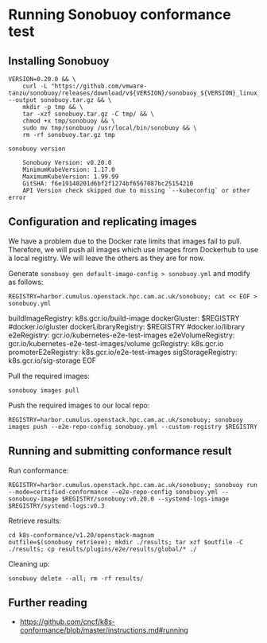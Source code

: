 Running Sonobuoy conformance test
=================================

Installing Sonobuoy
-------------------

    VERSION=0.20.0 && \
        curl -L "https://github.com/vmware-tanzu/sonobuoy/releases/download/v${VERSION}/sonobuoy_${VERSION}_linux_amd64.tar.gz" --output sonobuoy.tar.gz && \
        mkdir -p tmp && \
        tar -xzf sonobuoy.tar.gz -C tmp/ && \
        chmod +x tmp/sonobuoy && \
        sudo mv tmp/sonobuoy /usr/local/bin/sonobuoy && \
        rm -rf sonobuoy.tar.gz tmp

    sonobuoy version

        Sonobuoy Version: v0.20.0
        MinimumKubeVersion: 1.17.0
        MaximumKubeVersion: 1.99.99
        GitSHA: f6e19140201d6bf2f1274bf6567087bc25154210
        API Version check skipped due to missing `--kubeconfig` or other error

Configuration and replicating images
------------------------------------

We have a problem due to the Docker rate limits that images fail to pull. Therefore, we will push all images which use images from Dockerhub to use a local registry. We will leave the others as they are for now.

Generate `sonobuoy gen default-image-config > sonobuoy.yml` and modify as follows:

    REGISTRY=harbor.cumulus.openstack.hpc.cam.ac.uk/sonobuoy; cat << EOF > sonobuoy.yml
buildImageRegistry: k8s.gcr.io/build-image
dockerGluster: $REGISTRY #docker.io/gluster
dockerLibraryRegistry: $REGISTRY #docker.io/library
e2eRegistry: gcr.io/kubernetes-e2e-test-images
e2eVolumeRegistry: gcr.io/kubernetes-e2e-test-images/volume
gcRegistry: k8s.gcr.io
promoterE2eRegistry: k8s.gcr.io/e2e-test-images
sigStorageRegistry: k8s.gcr.io/sig-storage
EOF

Pull the required images:

    sonobuoy images pull

Push the required images to our local repo:

    REGISTRY=harbor.cumulus.openstack.hpc.cam.ac.uk/sonobuoy; sonobuoy images push --e2e-repo-config sonobuoy.yml --custom-registry $REGISTRY

Running and submitting conformance result
-----------------------------------------

Run conformance:

    REGISTRY=harbor.cumulus.openstack.hpc.cam.ac.uk/sonobuoy; sonobuoy run --mode=certified-conformance --e2e-repo-config sonobuoy.yml --sonobuoy-image $REGISTRY/sonobuoy:v0.20.0 --systemd-logs-image $REGISTRY/systemd-logs:v0.3

Retrieve results:

    cd k8s-conformance/v1.20/openstack-magnum
    outfile=$(sonobuoy retrieve); mkdir ./results; tar xzf $outfile -C ./results; cp results/plugins/e2e/results/global/* ./

Cleaning up:

    sonobuoy delete --all; rm -rf results/

Further reading
---------------

- <https://github.com/cncf/k8s-conformance/blob/master/instructions.md#running>
